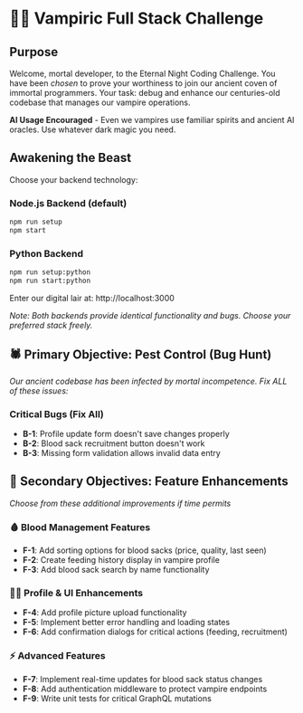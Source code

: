 # 🧛‍♂️ Vampiric Full Stack Challenge

## Purpose

Welcome, mortal developer, to the Eternal Night Coding Challenge. You have been *chosen* to prove your worthiness to join our ancient coven of immortal programmers. Your task: debug and enhance our centuries-old codebase that manages our vampire operations.

**AI Usage Encouraged** - Even we vampires use familiar spirits and ancient AI oracles. Use whatever dark magic you need.

## Awakening the Beast

Choose your backend technology:

### Node.js Backend (default)
```bash
npm run setup
npm start
```

### Python Backend
```bash
npm run setup:python
npm run start:python
```

Enter our digital lair at: http://localhost:3000

*Note: Both backends provide identical functionality and bugs. Choose your preferred stack freely.*

## 🕷️ Primary Objective: Pest Control (Bug Hunt)
*Our ancient codebase has been infected by mortal incompetence. Fix ALL of these issues:*

### Critical Bugs (Fix All)
- **B-1**: Profile update form doesn't save changes properly
- **B-2**: Blood sack recruitment button doesn't work
- **B-3**: Missing form validation allows invalid data entry

## 🎯 Secondary Objectives: Feature Enhancements 
*Choose from these additional improvements if time permits*

### 🩸 Blood Management Features
- **F-1**: Add sorting options for blood sacks (price, quality, last seen)
- **F-2**: Create feeding history display in vampire profile
- **F-3**: Add blood sack search by name functionality

### 🧛‍♂️ Profile & UI Enhancements
- **F-4**: Add profile picture upload functionality
- **F-5**: Implement better error handling and loading states
- **F-6**: Add confirmation dialogs for critical actions (feeding, recruitment)

### ⚡ Advanced Features
- **F-7**: Implement real-time updates for blood sack status changes
- **F-8**: Add authentication middleware to protect vampire endpoints
- **F-9**: Write unit tests for critical GraphQL mutations
